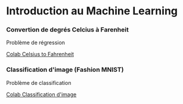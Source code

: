 # Introduction au Machine Learning

### Convertion de degrés Celcius à Farenheit

Problème de régression

[Colab Celsius to Fahrenheit](https://colab.research.google.com/github/Twoarms/workshop_python_machine-learning/blob/master/Parcours/2_Machine_Learning/Celcius_to_Farenheit.ipynb)

### Classification d'image (Fashion MNIST)

Problème de classification

[Colab Classification d'image](https://colab.research.google.com/github/Twoarms/workshop_python_machine-learning/blob/master/Parcours/2_Machine_Learning/classification_image.ipynb)